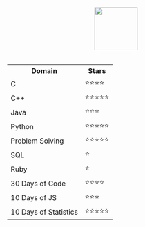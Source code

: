 <div align = "center">
<img src="https://user-images.githubusercontent.com/76585827/179482836-6bb4002e-132e-468e-acd2-97377a3d86a9.svg" height="100px"></img>
</div>
<br>


<div align="center">
 <table>
  <tr>
    <th><strong>Domain</strong></th>
    <th><strong>Stars</strong></th>
  </tr>
  <tr>
    <td>C</td>
    <td>⭐⭐⭐⭐</td>
  </tr>
  <tr>
    <td>C++</td>
    <td>⭐⭐⭐⭐⭐</td>
  </tr>
  <tr>
    <td>Java</td>
    <td>⭐⭐⭐</td>
  </tr>
  <tr>
    <td>Python</td>
    <td>⭐⭐⭐⭐⭐</td>
  </tr>
  <tr>
    <td>Problem Solving</td>
    <td>⭐⭐⭐⭐⭐</td>
  </tr>
  <tr>
    <td>SQL</td>
    <td>⭐</td>
  </tr>
  <tr>
    <td>Ruby</td>
    <td>⭐</td>
  </tr>
  <tr>
    <td>30 Days of Code</td>
    <td>⭐⭐⭐⭐</td>
  </tr>
  <tr>
    <td>10 Days of JS</td>
    <td>⭐⭐⭐</td>
  </tr>
  <tr>
    <td>10 Days of Statistics</td>
    <td>⭐⭐⭐⭐⭐</td>
  </tr>
</table> 
</div>
